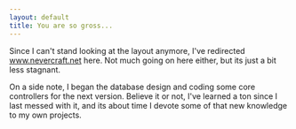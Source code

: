 ```yaml
---
layout: default
title: You are so gross...
---
```


Since I can't stand looking at the layout anymore, I've redirected
www.nevercraft.net here. Not much going on here either, but its just a bit
less stagnant.

On a side note, I began the database design and coding some core controllers
for the next version. Believe it or not, I've learned a ton since I last
messed with it, and its about time I devote some of that new knowledge to my
own projects.
